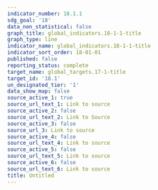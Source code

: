 ```yaml
---
indicator_number: 18.1.1
sdg_goal: '18'
data_non_statistical: false
graph_title: global_indicators.18-1-1-title
graph_type: line
indicator_name: global_indicators.18-1-1-title
indicator_sort_order: 18-01-01
published: false
reporting_status: complete
target_name: global_targets.17-1-title
target_id: '18.1'
un_designated_tier: '1'
data_show_map: false
source_active_1: true
source_url_text_1: Link to source
source_active_2: false
source_url_text_2: Link to Source
source_active_3: false
source_url_3: Link to source
source_active_4: false
source_url_text_4: Link to source
source_active_5: false
source_url_text_5: Link to source
source_active_6: false
source_url_text_6: Link to source
title: Untitled
---
```

